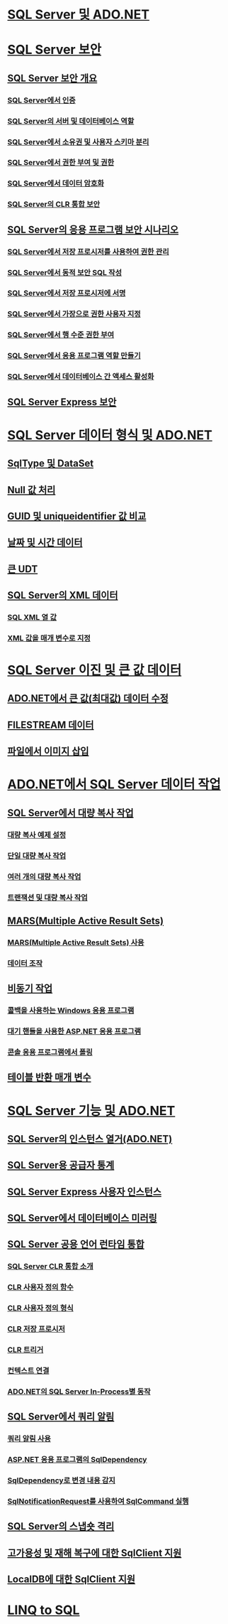 # [SQL Server 및 ADO.NET](index.md)
# [SQL Server 보안](sql-server-security.md)
## [SQL Server 보안 개요](overview-of-sql-server-security.md)
### [SQL Server에서 인증](authentication-in-sql-server.md)
### [SQL Server의 서버 및 데이터베이스 역할](server-and-database-roles-in-sql-server.md)
### [SQL Server에서 소유권 및 사용자 스키마 분리](ownership-and-user-schema-separation-in-sql-server.md)
### [SQL Server에서 권한 부여 및 권한](authorization-and-permissions-in-sql-server.md)
### [SQL Server에서 데이터 암호화](data-encryption-in-sql-server.md)
### [SQL Server의 CLR 통합 보안](clr-integration-security-in-sql-server.md)
## [SQL Server의 응용 프로그램 보안 시나리오](application-security-scenarios-in-sql-server.md)
### [SQL Server에서 저장 프로시저를 사용하여 권한 관리](managing-permissions-with-stored-procedures-in-sql-server.md)
### [SQL Server에서 동적 보안 SQL 작성](writing-secure-dynamic-sql-in-sql-server.md)
### [SQL Server에서 저장 프로시저에 서명](signing-stored-procedures-in-sql-server.md)
### [SQL Server에서 가장으로 권한 사용자 지정](customizing-permissions-with-impersonation-in-sql-server.md)
### [SQL Server에서 행 수준 권한 부여](granting-row-level-permissions-in-sql-server.md)
### [SQL Server에서 응용 프로그램 역할 만들기](creating-application-roles-in-sql-server.md)
### [SQL Server에서 데이터베이스 간 액세스 활성화](enabling-cross-database-access-in-sql-server.md)
## [SQL Server Express 보안](sql-server-express-security.md)
# [SQL Server 데이터 형식 및 ADO.NET](sql-server-data-types.md)
## [SqlType 및 DataSet](sqltypes-and-the-dataset.md)
## [Null 값 처리](handling-null-values.md)
## [GUID 및 uniqueidentifier 값 비교](comparing-guid-and-uniqueidentifier-values.md)
## [날짜 및 시간 데이터](date-and-time-data.md)
## [큰 UDT](large-udts.md)
## [SQL Server의 XML 데이터](xml-data-in-sql-server.md)
### [SQL XML 열 값](sql-xml-column-values.md)
### [XML 값을 매개 변수로 지정](specifying-xml-values-as-parameters.md)
# [SQL Server 이진 및 큰 값 데이터](sql-server-binary-and-large-value-data.md)
## [ADO.NET에서 큰 값(최대값) 데이터 수정](modifying-large-value-max-data.md)
## [FILESTREAM 데이터](filestream-data.md)
## [파일에서 이미지 삽입](inserting-an-image-from-a-file.md)
# [ADO.NET에서 SQL Server 데이터 작업](sql-server-data-operations.md)
## [SQL Server에서 대량 복사 작업](bulk-copy-operations-in-sql-server.md)
### [대량 복사 예제 설정](bulk-copy-example-setup.md)
### [단일 대량 복사 작업](single-bulk-copy-operations.md)
### [여러 개의 대량 복사 작업](multiple-bulk-copy-operations.md)
### [트랜잭션 및 대량 복사 작업](transaction-and-bulk-copy-operations.md)
## [MARS(Multiple Active Result Sets)](multiple-active-result-sets-mars.md)
### [MARS(Multiple Active Result Sets) 사용](enabling-multiple-active-result-sets.md)
### [데이터 조작](manipulating-data.md)
## [비동기 작업](asynchronous-operations.md)
### [콜백을 사용하는 Windows 응용 프로그램](windows-applications-using-callbacks.md)
### [대기 핸들을 사용한 ASP.NET 응용 프로그램](aspnet-apps-using-wait-handles.md)
### [콘솔 응용 프로그램에서 폴링](polling-in-console-applications.md)
## [테이블 반환 매개 변수](table-valued-parameters.md)
# [SQL Server 기능 및 ADO.NET](sql-server-features-and-adonet.md)
## [SQL Server의 인스턴스 열거(ADO.NET)](enumerating-instances-of-sql-server.md)
## [SQL Server용 공급자 통계](provider-statistics-for-sql-server.md)
## [SQL Server Express 사용자 인스턴스](sql-server-express-user-instances.md)
## [SQL Server에서 데이터베이스 미러링](database-mirroring-in-sql-server.md)
## [SQL Server 공용 언어 런타임 통합](sql-server-common-language-runtime-integration.md)
### [SQL Server CLR 통합 소개](introduction-to-sql-server-clr-integration.md)
### [CLR 사용자 정의 함수](clr-user-defined-functions.md)
### [CLR 사용자 정의 형식](clr-user-defined-types.md)
### [CLR 저장 프로시저](clr-stored-procedures.md)
### [CLR 트리거](clr-triggers.md)
### [컨텍스트 연결](the-context-connection.md)
### [ADO.NET의 SQL Server In-Process별 동작](sql-server-in-process-specific-behavior-of-adonet.md)
## [SQL Server에서 쿼리 알림](query-notifications-in-sql-server.md)
### [쿼리 알림 사용](enabling-query-notifications.md)
### [ASP.NET 응용 프로그램의 SqlDependency](sqldependency-in-an-aspnet-app.md)
### [SqlDependency로 변경 내용 감지](detecting-changes-with-sqldependency.md)
### [SqlNotificationRequest를 사용하여 SqlCommand 실행](sqlcommand-execution-with-a-sqlnotificationrequest.md)
## [SQL Server의 스냅숏 격리](snapshot-isolation-in-sql-server.md)
## [고가용성 및 재해 복구에 대한 SqlClient 지원](sqlclient-support-for-high-availability-disaster-recovery.md)
## [LocalDB에 대한 SqlClient 지원](sqlclient-support-for-localdb.md)
# [LINQ to SQL](linq/)
